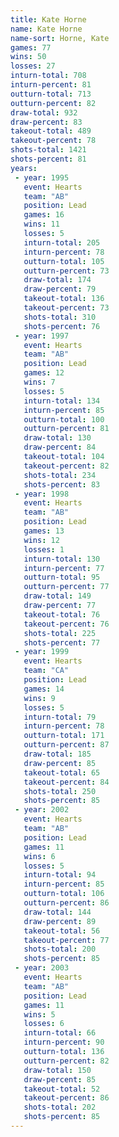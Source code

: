 ```yaml
---
title: Kate Horne
name: Kate Horne
name-sort: Horne, Kate
games: 77
wins: 50
losses: 27
inturn-total: 708
inturn-percent: 81
outturn-total: 713
outturn-percent: 82
draw-total: 932
draw-percent: 83
takeout-total: 489
takeout-percent: 78
shots-total: 1421
shots-percent: 81
years:
 - year: 1995
   event: Hearts
   team: "AB"
   position: Lead
   games: 16
   wins: 11
   losses: 5
   inturn-total: 205
   inturn-percent: 78
   outturn-total: 105
   outturn-percent: 73
   draw-total: 174
   draw-percent: 79
   takeout-total: 136
   takeout-percent: 73
   shots-total: 310
   shots-percent: 76
 - year: 1997
   event: Hearts
   team: "AB"
   position: Lead
   games: 12
   wins: 7
   losses: 5
   inturn-total: 134
   inturn-percent: 85
   outturn-total: 100
   outturn-percent: 81
   draw-total: 130
   draw-percent: 84
   takeout-total: 104
   takeout-percent: 82
   shots-total: 234
   shots-percent: 83
 - year: 1998
   event: Hearts
   team: "AB"
   position: Lead
   games: 13
   wins: 12
   losses: 1
   inturn-total: 130
   inturn-percent: 77
   outturn-total: 95
   outturn-percent: 77
   draw-total: 149
   draw-percent: 77
   takeout-total: 76
   takeout-percent: 76
   shots-total: 225
   shots-percent: 77
 - year: 1999
   event: Hearts
   team: "CA"
   position: Lead
   games: 14
   wins: 9
   losses: 5
   inturn-total: 79
   inturn-percent: 78
   outturn-total: 171
   outturn-percent: 87
   draw-total: 185
   draw-percent: 85
   takeout-total: 65
   takeout-percent: 84
   shots-total: 250
   shots-percent: 85
 - year: 2002
   event: Hearts
   team: "AB"
   position: Lead
   games: 11
   wins: 6
   losses: 5
   inturn-total: 94
   inturn-percent: 85
   outturn-total: 106
   outturn-percent: 86
   draw-total: 144
   draw-percent: 89
   takeout-total: 56
   takeout-percent: 77
   shots-total: 200
   shots-percent: 85
 - year: 2003
   event: Hearts
   team: "AB"
   position: Lead
   games: 11
   wins: 5
   losses: 6
   inturn-total: 66
   inturn-percent: 90
   outturn-total: 136
   outturn-percent: 82
   draw-total: 150
   draw-percent: 85
   takeout-total: 52
   takeout-percent: 86
   shots-total: 202
   shots-percent: 85
---
```

